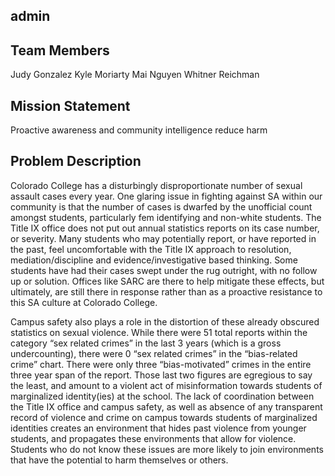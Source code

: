 ## admin

## Team Members
Judy Gonzalez
Kyle Moriarty
Mai Nguyen
Whitner Reichman

## Mission Statement 
Proactive awareness and community intelligence reduce harm

## Problem Description
Colorado College has a disturbingly disproportionate number of sexual assault cases every year. One glaring issue in fighting against SA within our community is that the number of cases is dwarfed by the unofficial count amongst students, particularly fem identifying and non-white students. The Title IX office does not put out annual statistics reports on its case number, or severity. Many students who may potentially report, or have reported in the past, feel uncomfortable with the Title IX approach to resolution, mediation/discipline and evidence/investigative based thinking. Some students have had their cases swept under the rug outright, with no follow up or solution. Offices like SARC are there to help mitigate these effects, but ultimately, are still there in response rather than as a proactive resistance to this SA culture at Colorado College.

Campus safety also plays a role in the distortion of these already obscured statistics on sexual violence. While there were 51 total reports within the category “sex related crimes” in the last 3 years (which is a gross undercounting), there were 0 “sex related crimes” in the “bias-related crime” chart. There were only three “bias-motivated” crimes in the entire three year span of the report. Those last two figures are egregious to say the least, and amount to a violent act of misinformation towards students of marginalized identity(ies) at the school. The lack of coordination between the Title IX office and campus safety, as well as absence of any transparent record of violence and crime on campus towards students of marginalized identities creates an environment that hides past violence from younger students, and propagates these environments that allow for violence. Students who do not know these issues are more likely to join environments that have the potential to harm themselves or others.


